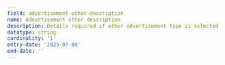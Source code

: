 ```yaml
---
field: advertisement-other-description
name: Advertisement other description
description: Details required if other advertisement type is selected
datatype: string
cardinality: '1'
entry-date: '2025-07-08'
end-date: ''
---
```

